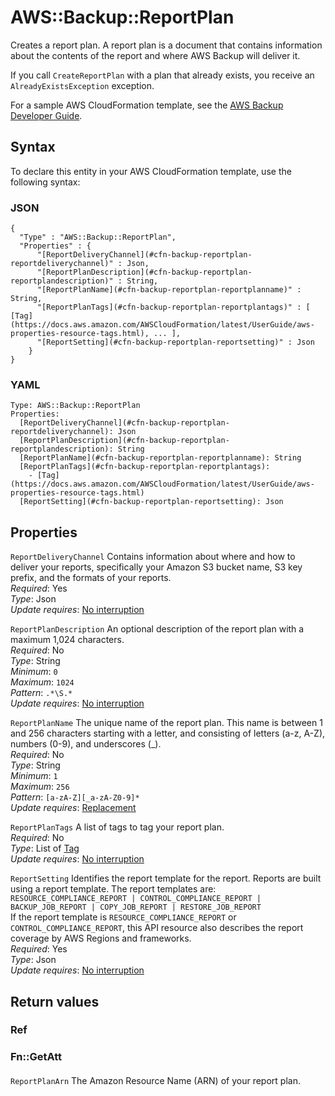 # AWS::Backup::ReportPlan<a name="aws-resource-backup-reportplan"></a>

Creates a report plan\. A report plan is a document that contains information about the contents of the report and where AWS Backup will deliver it\.

If you call `CreateReportPlan` with a plan that already exists, you receive an `AlreadyExistsException` exception\.

For a sample AWS CloudFormation template, see the [AWS Backup Developer Guide](https://docs.aws.amazon.com/aws-backup/latest/devguide/assigning-resources.html#assigning-resources-cfn)\.

## Syntax<a name="aws-resource-backup-reportplan-syntax"></a>

To declare this entity in your AWS CloudFormation template, use the following syntax:

### JSON<a name="aws-resource-backup-reportplan-syntax.json"></a>

```
{
  "Type" : "AWS::Backup::ReportPlan",
  "Properties" : {
      "[ReportDeliveryChannel](#cfn-backup-reportplan-reportdeliverychannel)" : Json,
      "[ReportPlanDescription](#cfn-backup-reportplan-reportplandescription)" : String,
      "[ReportPlanName](#cfn-backup-reportplan-reportplanname)" : String,
      "[ReportPlanTags](#cfn-backup-reportplan-reportplantags)" : [ [Tag](https://docs.aws.amazon.com/AWSCloudFormation/latest/UserGuide/aws-properties-resource-tags.html), ... ],
      "[ReportSetting](#cfn-backup-reportplan-reportsetting)" : Json
    }
}
```

### YAML<a name="aws-resource-backup-reportplan-syntax.yaml"></a>

```
Type: AWS::Backup::ReportPlan
Properties: 
  [ReportDeliveryChannel](#cfn-backup-reportplan-reportdeliverychannel): Json
  [ReportPlanDescription](#cfn-backup-reportplan-reportplandescription): String
  [ReportPlanName](#cfn-backup-reportplan-reportplanname): String
  [ReportPlanTags](#cfn-backup-reportplan-reportplantags): 
    - [Tag](https://docs.aws.amazon.com/AWSCloudFormation/latest/UserGuide/aws-properties-resource-tags.html)
  [ReportSetting](#cfn-backup-reportplan-reportsetting): Json
```

## Properties<a name="aws-resource-backup-reportplan-properties"></a>

`ReportDeliveryChannel`  <a name="cfn-backup-reportplan-reportdeliverychannel"></a>
Contains information about where and how to deliver your reports, specifically your Amazon S3 bucket name, S3 key prefix, and the formats of your reports\.  
*Required*: Yes  
*Type*: Json  
*Update requires*: [No interruption](https://docs.aws.amazon.com/AWSCloudFormation/latest/UserGuide/using-cfn-updating-stacks-update-behaviors.html#update-no-interrupt)

`ReportPlanDescription`  <a name="cfn-backup-reportplan-reportplandescription"></a>
An optional description of the report plan with a maximum 1,024 characters\.  
*Required*: No  
*Type*: String  
*Minimum*: `0`  
*Maximum*: `1024`  
*Pattern*: `.*\S.*`  
*Update requires*: [No interruption](https://docs.aws.amazon.com/AWSCloudFormation/latest/UserGuide/using-cfn-updating-stacks-update-behaviors.html#update-no-interrupt)

`ReportPlanName`  <a name="cfn-backup-reportplan-reportplanname"></a>
The unique name of the report plan\. This name is between 1 and 256 characters starting with a letter, and consisting of letters \(a\-z, A\-Z\), numbers \(0\-9\), and underscores \(\_\)\.  
*Required*: No  
*Type*: String  
*Minimum*: `1`  
*Maximum*: `256`  
*Pattern*: `[a-zA-Z][_a-zA-Z0-9]*`  
*Update requires*: [Replacement](https://docs.aws.amazon.com/AWSCloudFormation/latest/UserGuide/using-cfn-updating-stacks-update-behaviors.html#update-replacement)

`ReportPlanTags`  <a name="cfn-backup-reportplan-reportplantags"></a>
A list of tags to tag your report plan\.  
*Required*: No  
*Type*: List of [Tag](https://docs.aws.amazon.com/AWSCloudFormation/latest/UserGuide/aws-properties-resource-tags.html)  
*Update requires*: [No interruption](https://docs.aws.amazon.com/AWSCloudFormation/latest/UserGuide/using-cfn-updating-stacks-update-behaviors.html#update-no-interrupt)

`ReportSetting`  <a name="cfn-backup-reportplan-reportsetting"></a>
Identifies the report template for the report\. Reports are built using a report template\. The report templates are:  
 `RESOURCE_COMPLIANCE_REPORT | CONTROL_COMPLIANCE_REPORT | BACKUP_JOB_REPORT | COPY_JOB_REPORT | RESTORE_JOB_REPORT`   
If the report template is `RESOURCE_COMPLIANCE_REPORT` or `CONTROL_COMPLIANCE_REPORT`, this API resource also describes the report coverage by AWS Regions and frameworks\.  
*Required*: Yes  
*Type*: Json  
*Update requires*: [No interruption](https://docs.aws.amazon.com/AWSCloudFormation/latest/UserGuide/using-cfn-updating-stacks-update-behaviors.html#update-no-interrupt)

## Return values<a name="aws-resource-backup-reportplan-return-values"></a>

### Ref<a name="aws-resource-backup-reportplan-return-values-ref"></a>

### Fn::GetAtt<a name="aws-resource-backup-reportplan-return-values-fn--getatt"></a>

#### <a name="aws-resource-backup-reportplan-return-values-fn--getatt-fn--getatt"></a>

`ReportPlanArn`  <a name="ReportPlanArn-fn::getatt"></a>
The Amazon Resource Name \(ARN\) of your report plan\.